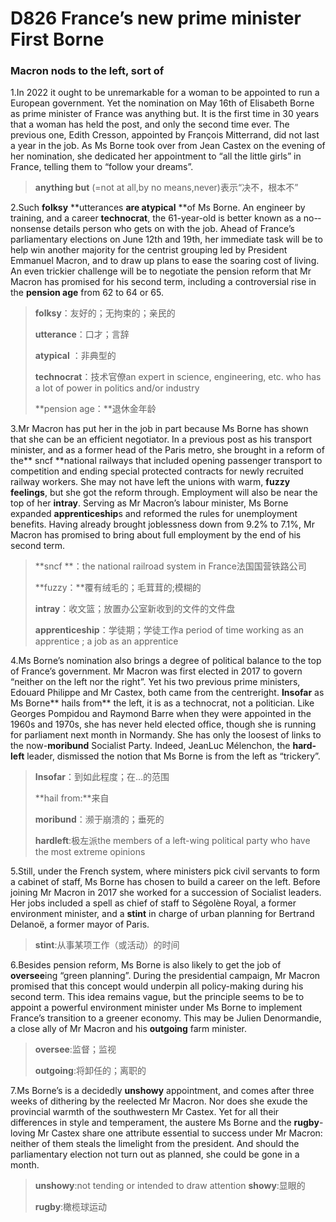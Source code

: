 # D826  France’s new prime minister First Borne
### **Macron nods to the left, sort of**
1.In 2022 it ought to be unremarkable for a woman to be appointed to run a European government. Yet the nomination on May 16th of Elisabeth Borne as prime minister of France was anything but. It is the first time in 30 years that a woman has held the post, and only the second time ever. The previous one, Edith Cresson, appointed by François Mitterrand, did not last a year in the job. As Ms Borne took over from Jean Castex on the evening of her nomination, she dedicated her appointment to “all the little girls” in France, telling them to “follow your dreams”.

> **anything but** (=not at all,by no means,never)表示“决不，根本不”
 > 

2.Such **folksy** **utterances **are atypical** **of Ms Borne. An engineer by training, and a career **technocrat**, the 61-­year-­old is better known as a no-­nonsense details person who gets on with the job. Ahead of France’s parliamentary elections on June 12th and 19th, her immediate task will be to help win another majority for the centrist grouping led by President Emmanuel Macron, and to draw up plans to ease the soaring cost of living. An even trickier challenge will be to negotiate the pension reform that Mr Macron has promised for his second term, including a controversial rise in the **pension age** from 62 to 64 or 65.

> **folksy**：友好的；无拘束的；亲民的
 > 
> **utterance**：口才；言辞
 > 
> **atypical** ：非典型的
 > 
> **technocrat**：技术官僚an expert in science, engineering, etc. who has a lot of power in politics and/or industry
 > 
> **pension age：**退休金年龄
 > 

3.Mr Macron has put her in the job in part because Ms Borne has shown that she can be an efficient negotiator. In a previous post as his transport minister, and as a former head of the Paris metro, she brought in a reform of the** sncf **national railways that included opening passenger transport to competition and ending special protected contracts for newly recruited railway workers. She may not have left the unions with warm, **fuzzy feelings**, but she got the reform through. Employment will also be near the top of her **in­tray**. Serving as Mr Macron’s labour minister, Ms Borne expanded **apprenticeship**s and reformed the rules for unemployment benefits. Having already brought joblessness down from 9.2% to 7.1%, Mr Macron has promised to bring about full employment by the end of his second term.

> **sncf **：the national railroad system in France法国国营铁路公司
 > 
> **fuzzy：**覆有绒毛的；毛茸茸的;模糊的
 > 
> **in­tray**：收文篮；放置办公室新收到的文件的文件盘
 > 
> **apprenticeship**：学徒期；学徒工作a period of time working as an apprentice ; a job as an apprentice
 > 

4.Ms Borne’s nomination also brings a degree of political balance to the top of France’s government. Mr Macron was first elected in 2017 to govern “neither on the left nor the right”. Yet his two previous prime ministers, Edouard Philippe and Mr Castex, both came from the centre­right. **Insofar** as Ms Borne** hails from** the left, it is as a technocrat, not a politician. Like Georges Pompidou and Raymond Barre when they were appointed in the 1960s and 1970s, she has never held elected office, though she is running for parliament next month in Normandy. She has only the loosest of links to the now-­**moribund** Socialist Party. Indeed, Jean­Luc Mélenchon, the **hard­left** leader, dismissed the notion that Ms Borne is from the left as “trickery”.

> **Insofar**：到如此程度；在…的范围
 > 
> **hail from:**来自
 > 
> **moribund**：濒于崩溃的；垂死的
 > 
> **hard­left**:极左派the members of a left-wing political party who have the most extreme opinions
 > 

5.Still, under the French system, where ministers pick civil servants to form a cabinet of staff, Ms Borne has chosen to build a career on the left. Before joining Mr Macron in 2017 she worked for a succession of Socialist leaders. Her jobs included a spell as chief of staff to Ségolène Royal, a former environment minister, and a **stint** in charge of urban planning for Bertrand Delanoë, a former mayor of Paris.

> **stint**:从事某项工作（或活动）的时间
 > 

6.Besides pension reform, Ms Borne is also likely to get the job of **oversee**ing “green planning”. During the presidential campaign, Mr Macron promised that this concept would underpin all policy-making during his second term. This idea remains vague, but the principle seems to be to appoint a powerful environment minister under Ms Borne to implement France’s transition to a greener economy. This may be Julien Denormandie, a close ally of Mr Macron and his **outgoing** farm minister.

> **oversee**:监督；监视
 > 
> **outgoing**:将卸任的；离职的
 > 

7.Ms Borne’s is a decidedly **unshowy** appointment, and comes after three weeks of dithering by the re­elected Mr Macron. Nor does she exude the provincial warmth of the south­western Mr Castex. Yet for all their differences in style and temperament, the austere Ms Borne and the **rugby**-loving Mr Castex share one attribute essential to success under Mr Macron: neither of them steals the limelight from the president. And should the parliamentary election not turn out as planned, she could be gone in a month.

> **unshowy**:not tending or intended to draw attention    **showy**:显眼的
 > 
> **rugby**:橄榄球运动
 > 

